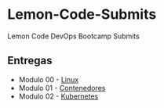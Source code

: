 # Lemon-Code-Submits
Lemon Code DevOps Bootcamp Submits

## Entregas

- Modulo 00  - [Linux]()
- Modulo 01  - [Contenedores](./01-contenedores)
- Modulo 02  - [Kubernetes](./02-orquestacion/)
